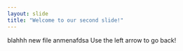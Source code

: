 ```yaml
---
layout: slide
title: "Welcome to our second slide!"
---
```

blahhh new file anmenafdsa
Use the left arrow to go back!